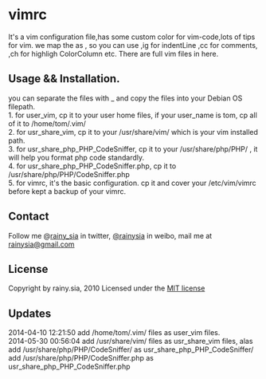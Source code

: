 vimrc
=====

It's a vim configuration file,has some custom color for vim-code,lots of tips for vim.
we map the <Leader> as , 
    so you can use ,ig for indentLine  ,cc for comments, ,ch for highligh ColorColumn etc.
    There are full vim files in here.

Usage && Installation.
---------------------------------
you can separate the files with _  and copy the files into your Debian OS filepath.<br />
        1.  for user_vim,   cp it to your user home files, if your user_name is tom, cp all of it to /home/tom/.vim/ <br />
        2.  for usr_share_vim, cp it to your /usr/share/vim/ which is your vim installed path. <br />
        3.  for usr_share_php_PHP_CodeSniffer, cp it to your /usr/share/php/PHP/ , it will help you format php code standardly. <br />
        4.  for usr_share_php_PHP_CodeSniffer.php, cp it to /usr/share/php/PHP/CodeSniffer.php <br />
        5.  for vimrc, it's the basic configuration. cp it and cover your /etc/vim/vimrc before kept a backup of your vimrc.<br />

Contact
---------------------------------
Follow me @[rainy_sia](https://twitter.com/rainy_sia) in twitter, [@rainysia](http://weibo.com/rainysia) in weibo, mail me at rainysia@gmail.com 

License
---------------------------------
Copyright by rainy.sia, 2010 Licensed under the [MIT license](http://www.opensource.org/licenses/mit-license.php)

Updates
---------------------------------
2014-04-10 12:21:50 add /home/tom/.vim/ files as user_vim files.<br />
2014-05-30 00:56:04 add /usr/share/vim/ files as usr_share_vim files, alas <br />
                    add /usr/share/php/PHP/CodeSniffer/ as usr_share_php_PHP_CodeSniffer/<br />
                    add /usr/share/php/PHP/CodeSniffer.php as usr_share_php_PHP_CodeSniffer.php<br />